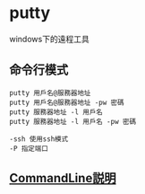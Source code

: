 # putty

windows下的遠程工具

## 命令行模式

	putty 用戶名@服務器地址
	putty 用戶名@服務器地址 -pw 密碼
	putty 服務器地址 -l 用戶名
	putty 服務器地址 -l 用戶名 -pw 密碼

~~~
-ssh 使用ssh模式
-P 指定端口
~~~

## [CommandLine説明](https://the.earth.li/~sgtatham/putty/0.67/htmldoc/Chapter3.html#using-general-opts "https://the.earth.li/~sgtatham/putty/0.67/htmldoc/Chapter3.html#using-general-opts")


 
